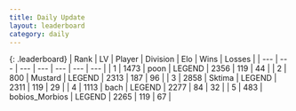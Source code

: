 ```yaml
---
title: Daily Update
layout: leaderboard
category: daily
---
```


{: .leaderboard}
| Rank | LV | Player | Division | Elo | Wins | Losses |
| --- | --- | --- | --- | --- | --- | --- |
| <span data-change="0">1</span> | 1473 | <span title="ID: 540690">poon</span> | LEGEND | <span data-change="0">2356</span> | <span data-change="0">119</span> | <span data-change="0">44</span> |
| <span data-change="1">2</span> | 800 | <span title="ID: 611082">Mustard</span> | LEGEND | <span data-change="31">2313</span> | <span data-change="6">187</span> | <span data-change="0">96</span> |
| <span data-change="-1">3</span> | 2858 | <span title="ID: 353063">Sktima</span> | LEGEND | <span data-change="20">2311</span> | <span data-change="10">119</span> | <span data-change="2">29</span> |
| <span data-change="1">4</span> | 1113 | <span title="ID: 281795">bach</span> | LEGEND | <span data-change="20">2277</span> | <span data-change="9">84</span> | <span data-change="2">32</span> |
| <span data-change="8">5</span> | 483 | <span title="ID: 753507">bobios_Morbios</span> | LEGEND | <span data-change="50">2265</span> | <span data-change="11">119</span> | <span data-change="2">67</span> |